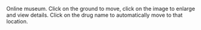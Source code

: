 Online museum. Click on the ground to move, click on the image to enlarge and view details. Click on the drug name to automatically move to that location.
